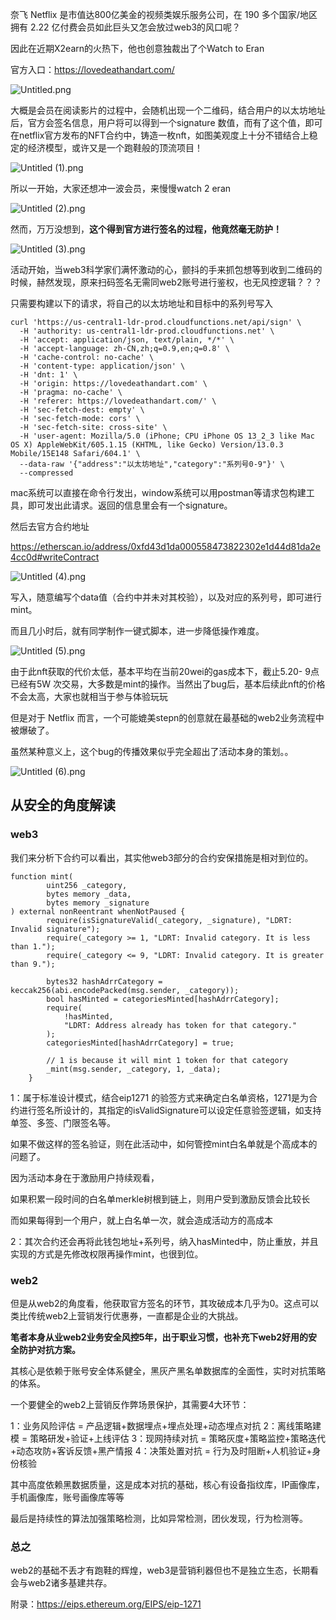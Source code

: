 奈飞 Netflix 是市值达800亿美金的视频类娱乐服务公司，在 190 多个国家/地区拥有 2.22 亿付费会员如此巨头又怎会放过web3的风口呢？

因此在近期X2earn的火热下，他也创意独裁出了个Watch to Eran

官方入口：https://lovedeathandart.com/


![Untitled.png](https://img.learnblockchain.cn/attachments/2022/10/80XcuFet635663304d6cf.png)

大概是会员在阅读影片的过程中，会随机出现一个二维码，结合用户的以太坊地址后，官方会签名信息，用户将可以得到一个signature 数值，而有了这个值，即可在netflix官方发布的NFT合约中，铸造一枚nft，如图美观度上十分不错结合上稳定的经济模型，或许又是一个跑鞋般的顶流项目！


![Untitled (1).png](https://img.learnblockchain.cn/attachments/2022/10/GLZOTAfP6356633ab1b5a.png)

所以一开始，大家还想冲一波会员，来慢慢watch 2 eran


![Untitled (2).png](https://img.learnblockchain.cn/attachments/2022/10/1ipnBV4J6356637356cfd.png)

然而，万万没想到，**这个得到官方进行签名的过程，他竟然毫无防护！**

![Untitled (3).png](https://img.learnblockchain.cn/attachments/2022/10/pM0RciBY63566396ca4fe.png)

活动开始，当web3科学家们满怀激动的心，颤抖的手来抓包想等到收到二维码的时候，赫然发现，原来扫码签名无需同web2账号进行鉴权，也无风控逻辑？？？

只需要构建以下的请求，将自己的以太坊地址和目标中的系列号写入

```
curl 'https://us-central1-ldr-prod.cloudfunctions.net/api/sign' \
  -H 'authority: us-central1-ldr-prod.cloudfunctions.net' \
  -H 'accept: application/json, text/plain, */*' \
  -H 'accept-language: zh-CN,zh;q=0.9,en;q=0.8' \
  -H 'cache-control: no-cache' \
  -H 'content-type: application/json' \
  -H 'dnt: 1' \
  -H 'origin: https://lovedeathandart.com' \
  -H 'pragma: no-cache' \
  -H 'referer: https://lovedeathandart.com/' \
  -H 'sec-fetch-dest: empty' \
  -H 'sec-fetch-mode: cors' \
  -H 'sec-fetch-site: cross-site' \
  -H 'user-agent: Mozilla/5.0 (iPhone; CPU iPhone OS 13_2_3 like Mac OS X) AppleWebKit/605.1.15 (KHTML, like Gecko) Version/13.0.3 Mobile/15E148 Safari/604.1' \
  --data-raw '{"address":"以太坊地址","category":"系列号0-9"}' \
  --compressed
```


mac系统可以直接在命令行发出，window系统可以用postman等请求包构建工具，即可发出此请求。返回的信息里会有一个signature。

然后去官方合约地址

https://etherscan.io/address/0xfd43d1da000558473822302e1d44d81da2e4cc0d#writeContract


![Untitled (4).png](https://img.learnblockchain.cn/attachments/2022/10/5DzYzXiA635663b02f022.png)

写入，随意编写个data值（合约中并未对其校验），以及对应的系列号，即可进行mint。

而且几小时后，就有同学制作一键式脚本，进一步降低操作难度。


![Untitled (5).png](https://img.learnblockchain.cn/attachments/2022/10/ZKn2MOjl635663b83a8cd.png)

由于此nft获取的代价太低，基本平均在当前20wei的gas成本下，截止5.20- 9点 已经有5W 次交易，大多数是mint的操作。当然出了bug后，基本后续此nft的价格不会太高，大家也就相当于参与体验玩玩

但是对于 Netflix 而言，一个可能媲美stepn的创意就在最基础的web2业务流程中被爆破了。

虽然某种意义上，这个bug的传播效果似乎完全超出了活动本身的策划。。


![Untitled (6).png](https://img.learnblockchain.cn/attachments/2022/10/Wsn4tNpq635663c2f103e.png)

## 从安全的角度解读
### web3
我们来分析下合约可以看出，其实他web3部分的合约安保措施是相对到位的。

```
function mint(
        uint256 _category,
        bytes memory _data,
        bytes memory _signature
) external nonReentrant whenNotPaused {
        require(isSignatureValid(_category, _signature), "LDRT: Invalid signature");
        require(_category >= 1, "LDRT: Invalid category. It is less than 1.");
        require(_category <= 9, "LDRT: Invalid category. It is greater than 9.");

        bytes32 hashAdrrCategory = keccak256(abi.encodePacked(msg.sender, _category));
        bool hasMinted = categoriesMinted[hashAdrrCategory];
        require(
            !hasMinted,
            "LDRT: Address already has token for that category."
        );
        categoriesMinted[hashAdrrCategory] = true;

        // 1 is because it will mint 1 token for that category
        _mint(msg.sender, _category, 1, _data);
    }
```


1：属于标准设计模式，结合eip1271 的验签方式来确定白名单资格，1271是为合约进行签名所设计的，其指定的isValidSignature可以设定任意验签逻辑，如支持单签、多签、门限签名等。

如果不做这样的签名验证，则在此活动中，如何管控mint白名单就是个高成本的问题了。

因为活动本身在于激励用户持续观看，

如果积累一段时间的白名单merkle树根到链上，则用户受到激励反馈会比较长

而如果每得到一个用户，就上白名单一次，就会造成活动方的高成本

2：其次合约还会再将此钱包地址+系列号，纳入hasMinted中，防止重放，并且实现的方式是先修改权限再操作mint，也很到位。

### web2
但是从web2的角度看，他获取官方签名的环节，其攻破成本几乎为0。这点可以类比传统web2上营销发行优惠券，一直都是企业的大挑战。

**笔者本身从业web2业务安全风控5年，出于职业习惯，也补充下web2好用的安全防护对抗方案。**

其核心是依赖于账号安全体系健全，黑灰产黑名单数据库的全面性，实时对抗策略的体系。

一个要健全的web2上营销反作弊场景保护，其需要4大环节：

1：业务风险评估 = 产品逻辑+数据埋点+埋点处理+动态埋点对抗
2：离线策略建模 = 策略研发+验证+上线评估
3：现网持续对抗 = 策略灰度+策略监控+策略迭代+动态攻防+客诉反馈+黑产情报
4：决策处置对抗 = 行为及时阻断+人机验证+身份核验

其中高度依赖黑数据质量，这是成本对抗的基础，核心有设备指纹库，IP画像库，手机画像库，账号画像库等等

最后是持续性的算法加强策略检测，比如异常检测，团伙发现，行为检测等。

### 总之
web2的基础不丢才有跑鞋的辉煌，web3是营销利器但也不是独立生态，长期看会与web2诸多基建共存。

附录：https://eips.ethereum.org/EIPS/eip-1271
